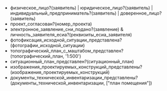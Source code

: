 - физическое_лицо?(заявитель) | юридическое_лицо?(заявитель) | индивидуальный_предприниматель?(заявитель) | доверенное_лицо?(заявитель)
- проект_согласован?(номер_проекта)
- электронное_заявление_сни_подано?(заявление) & личность_заявителя_есиа?(реквизиты_есиа_заявителя)
- фотофиксация_исходной_ситуации_представлена?(фотографии_исходной_ситуации)
- топографический_план_с_маштабом_представлен?(топографический_план, '1:500')
- ситуационный_план_представлен?(ситуационный_план)
- изображения_проектируемых_конструкций_представлены?(изображения_проектируемых_конструкций)
- документы_технической_инвентаризации_представлены?(документы_технической_инвентаризации, ["план помещения"])